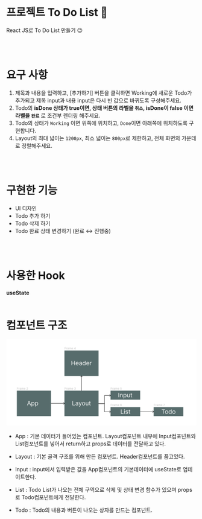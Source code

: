 # 프로젝트 To Do List 🧭

React JS로 To Do List 만들기 😉

<br>
<br>

# 요구 사항

1. 제목과 내용을 입력하고, [추가하기] 버튼을 클릭하면 Working에 새로운 Todo가 추가되고 제목 input과 내용 input은 다시 빈 값으로 바뀌도록 구성해주세요.
2. Todo의 **isDone 상태가 true이면, 상태 버튼의 라벨을 `취소`, isDone이 false 이면 라벨을 `완료`** 로 조건부 렌더링 해주세요.
3. Todo의 상태가 `Working` 이면 위쪽에 위치하고, `Done`이면 아래쪽에 위치하도록 구현합니다.
4. Layout의 최대 넓이는 `1200px`, 최소 넓이는 `800px`로 제한하고, 전체 화면의 가운데로 정렬해주세요.

<br>
<br>

# 구현한 기능

- UI 디자인
- Todo 추가 하기
- Todo 삭제 하기
- Todo 완료 상태 변경하기 (완료 ↔ 진행중)

<br>
<br>

# 사용한 Hook

**useState**
<br>
<br>

# 컴포넌트 구조

![component_img](./img/img.png)

- App : 기본 데이터가 들어있는 컴포넌트. Layout컴포넌트 내부에 Input컴포넌트와 List컴포넌트를 넣어서 return하고 props로 데이터를 전달하고 있다.

- Layout : 기본 골격 구조를 위해 만든 컴포넌트. Header컴포넌트를 품고있다.

- Input : input에서 입력받은 값을 App컴포넌트의 기본데이터에 useState로 업데이트한다.

- List : Todo List가 나오는 전체 구역으로 삭제 및 상태 변경 함수가 있으며 props로 Todo컴포넌트에게 전달한다.

- Todo : Todo의 내용과 버튼이 나오는 상자를 만드는 컴포넌트.









